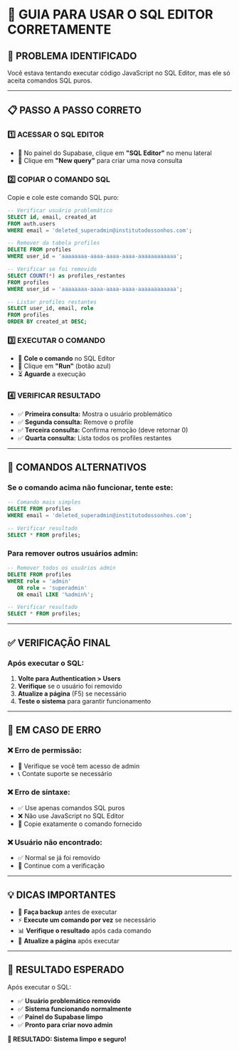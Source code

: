 # 🔧 GUIA PARA USAR O SQL EDITOR CORRETAMENTE

## 🚨 **PROBLEMA IDENTIFICADO**

Você estava tentando executar código JavaScript no SQL Editor, mas ele só aceita comandos SQL puros.

---

## 📋 **PASSO A PASSO CORRETO**

### **1️⃣ ACESSAR O SQL EDITOR**
- 🧭 No painel do Supabase, clique em **"SQL Editor"** no menu lateral
- 📝 Clique em **"New query"** para criar uma nova consulta

### **2️⃣ COPIAR O COMANDO SQL**
Copie e cole este comando SQL puro:

```sql
-- Verificar usuário problemático
SELECT id, email, created_at 
FROM auth.users 
WHERE email = 'deleted_superadmin@institutodossonhos.com';

-- Remover da tabela profiles
DELETE FROM profiles 
WHERE user_id = 'aaaaaaaa-aaaa-aaaa-aaaa-aaaaaaaaaaaa';

-- Verificar se foi removido
SELECT COUNT(*) as profiles_restantes 
FROM profiles 
WHERE user_id = 'aaaaaaaa-aaaa-aaaa-aaaa-aaaaaaaaaaaa';

-- Listar profiles restantes
SELECT user_id, email, role 
FROM profiles 
ORDER BY created_at DESC;
```

### **3️⃣ EXECUTAR O COMANDO**
- 📝 **Cole o comando** no SQL Editor
- 🔘 Clique em **"Run"** (botão azul)
- ⏳ **Aguarde** a execução

### **4️⃣ VERIFICAR RESULTADO**
- ✅ **Primeira consulta:** Mostra o usuário problemático
- ✅ **Segunda consulta:** Remove o profile
- ✅ **Terceira consulta:** Confirma remoção (deve retornar 0)
- ✅ **Quarta consulta:** Lista todos os profiles restantes

---

## 🚨 **COMANDOS ALTERNATIVOS**

### **Se o comando acima não funcionar, tente este:**

```sql
-- Comando mais simples
DELETE FROM profiles 
WHERE email = 'deleted_superadmin@institutodossonhos.com';

-- Verificar resultado
SELECT * FROM profiles;
```

### **Para remover outros usuários admin:**

```sql
-- Remover todos os usuários admin
DELETE FROM profiles 
WHERE role = 'admin' 
   OR role = 'superadmin'
   OR email LIKE '%admin%';

-- Verificar resultado
SELECT * FROM profiles;
```

---

## ✅ **VERIFICAÇÃO FINAL**

### **Após executar o SQL:**

1. **Volte para Authentication > Users**
2. **Verifique** se o usuário foi removido
3. **Atualize a página** (F5) se necessário
4. **Teste o sistema** para garantir funcionamento

---

## 🚨 **EM CASO DE ERRO**

### **❌ Erro de permissão:**
- 🔐 Verifique se você tem acesso de admin
- 📞 Contate suporte se necessário

### **❌ Erro de sintaxe:**
- ✅ Use apenas comandos SQL puros
- ❌ Não use JavaScript no SQL Editor
- 📝 Copie exatamente o comando fornecido

### **❌ Usuário não encontrado:**
- ✅ Normal se já foi removido
- 🔄 Continue com a verificação

---

## 💡 **DICAS IMPORTANTES**

- 🔐 **Faça backup** antes de executar
- ⚡ **Execute um comando por vez** se necessário
- 📊 **Verifique o resultado** após cada comando
- 🔄 **Atualize a página** após executar

---

## 🎯 **RESULTADO ESPERADO**

Após executar o SQL:
- ✅ **Usuário problemático removido**
- ✅ **Sistema funcionando normalmente**
- ✅ **Painel do Supabase limpo**
- ✅ **Pronto para criar novo admin**

**🎉 RESULTADO: Sistema limpo e seguro!** 